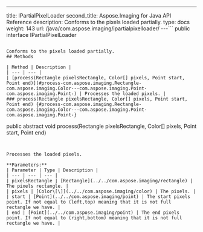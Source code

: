 ---
title: IPartialPixelLoader
second_title: Aspose.Imaging for Java API Reference
description: Conforms to the pixels loaded partially.
type: docs
weight: 143
url: /java/com.aspose.imaging/ipartialpixelloader/
---```
public interface IPartialPixelLoader
```

Conforms to the pixels loaded partially.
## Methods

| Method | Description |
| --- | --- |
| [process(Rectangle pixelsRectangle, Color[] pixels, Point start, Point end)](#process-com.aspose.imaging.Rectangle-com.aspose.imaging.Color---com.aspose.imaging.Point-com.aspose.imaging.Point-) | Processes the loaded pixels. |
### process(Rectangle pixelsRectangle, Color[] pixels, Point start, Point end) {#process-com.aspose.imaging.Rectangle-com.aspose.imaging.Color---com.aspose.imaging.Point-com.aspose.imaging.Point-}
```
public abstract void process(Rectangle pixelsRectangle, Color[] pixels, Point start, Point end)
```


Processes the loaded pixels.

**Parameters:**
| Parameter | Type | Description |
| --- | --- | --- |
| pixelsRectangle | [Rectangle](../../com.aspose.imaging/rectangle) | The pixels rectangle. |
| pixels | [Color\[\]](../../com.aspose.imaging/color) | The pixels. |
| start | [Point](../../com.aspose.imaging/point) | The start pixels point. If not equal to (left,top) meaning that it is not full rectangle we have. |
| end | [Point](../../com.aspose.imaging/point) | The end pixels point. If not equal to (right,bottom) meaning that it is not full rectangle we have. |

